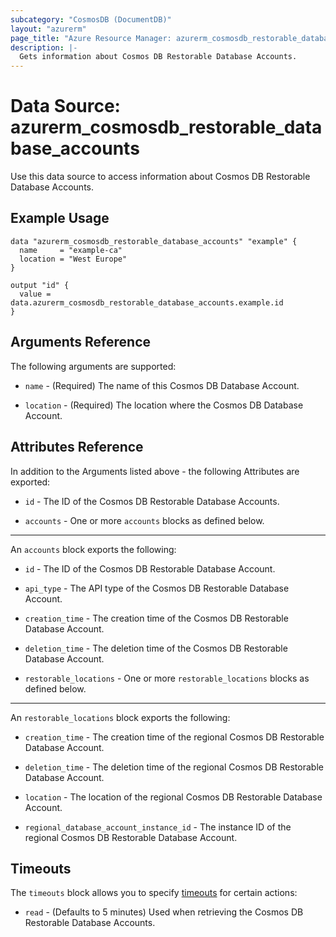```yaml
---
subcategory: "CosmosDB (DocumentDB)"
layout: "azurerm"
page_title: "Azure Resource Manager: azurerm_cosmosdb_restorable_database_accounts"
description: |-
  Gets information about Cosmos DB Restorable Database Accounts.
---
```


# Data Source: azurerm_cosmosdb_restorable_database_accounts

Use this data source to access information about Cosmos DB Restorable Database Accounts.

## Example Usage

```hcl
data "azurerm_cosmosdb_restorable_database_accounts" "example" {
  name     = "example-ca"
  location = "West Europe"
}

output "id" {
  value = data.azurerm_cosmosdb_restorable_database_accounts.example.id
}
```

## Arguments Reference

The following arguments are supported:

* `name` - (Required) The name of this Cosmos DB Database Account.

* `location` - (Required) The location where the Cosmos DB Database Account.

## Attributes Reference

In addition to the Arguments listed above - the following Attributes are exported: 

* `id` - The ID of the Cosmos DB Restorable Database Accounts.

* `accounts` - One or more `accounts` blocks as defined below.

---

An `accounts` block exports the following:

* `id` - The ID of the Cosmos DB Restorable Database Account.

* `api_type` - The API type of the Cosmos DB Restorable Database Account.

* `creation_time` - The creation time of the Cosmos DB Restorable Database Account.

* `deletion_time` - The deletion time of the Cosmos DB Restorable Database Account.

* `restorable_locations` - One or more `restorable_locations` blocks as defined below.

---

An `restorable_locations` block exports the following:

* `creation_time` - The creation time of the regional Cosmos DB Restorable Database Account.

* `deletion_time` - The deletion time of the regional Cosmos DB Restorable Database Account.

* `location` - The location of the regional Cosmos DB Restorable Database Account.

* `regional_database_account_instance_id` - The instance ID of the regional Cosmos DB Restorable Database Account.

## Timeouts

The `timeouts` block allows you to specify [timeouts](https://www.terraform.io/language/resources/syntax#operation-timeouts) for certain actions:

* `read` - (Defaults to 5 minutes) Used when retrieving the Cosmos DB Restorable Database Accounts.
